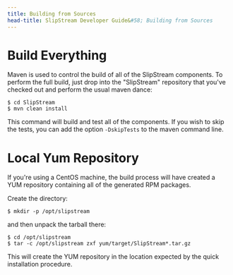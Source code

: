 ```yaml
---
title: Building from Sources
head-title: SlipStream Developer Guide&#58; Building from Sources
---
```


# Build Everything

Maven is used to control the build of all of the SlipStream
components.  To perform the full build, just drop into the
"SlipStream" repository that you've checked out and perform the usual
maven dance:

    $ cd SlipStream
    $ mvn clean install

This command will build and test all of the components.  If you wish
to skip the tests, you can add the option `-DskipTests` to the maven
command line.

# Local Yum Repository

If you're using a CentOS machine, the build process will have created
a YUM repository containing all of the generated RPM packages.  

Create the directory:

    $ mkdir -p /opt/slipstream

and then unpack the tarball there:

    $ cd /opt/slipstream
    $ tar -c /opt/slipstream zxf yum/target/SlipStream*.tar.gz

This will create the YUM repository in the location expected by the
quick installation procedure.
